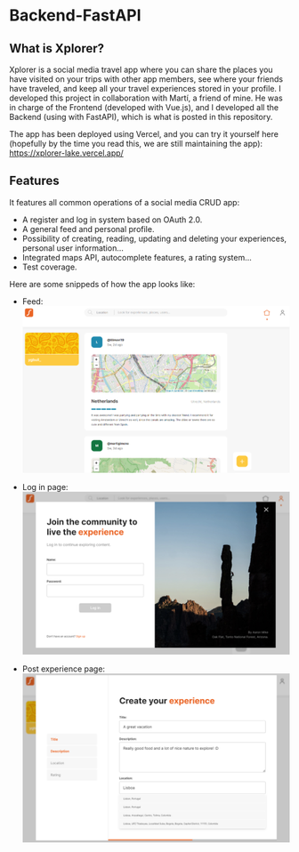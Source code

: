 # Backend-FastAPI

## What is Xplorer?
Xplorer is a social media travel app where you can share the places you have visited on your trips with other app members, see where your friends have traveled, and keep all your travel experiences stored in your profile. I developed this project in collaboration with Martí, a friend of mine. He was in charge of the Frontend (developed with Vue.js), and I developed all the Backend (using with FastAPI), which is what is posted in this repository.

The app has been deployed using Vercel, and you can try it yourself here (hopefully by the time you read this, we are still maintaining the app): https://xplorer-lake.vercel.app/

## Features

It features all common operations of a social media CRUD app:
* A register and log in system based on OAuth 2.0.
* A general feed and personal profile.
* Possibility of creating, reading, updating and deleting your experiences, personal user information...
* Integrated maps API, autocomplete features, a rating system...
* Test coverage.

Here are some snippeds of how the app looks like:

* Feed:
![alt_text](https://github.com/ygbuil/Backend-FastAPI/blob/master/images/feed.png)

* Log in page:
![alt_text](https://github.com/ygbuil/Backend-FastAPI/blob/master/images/log_in.png)

* Post experience page:
![alt_text](https://github.com/ygbuil/Backend-FastAPI/blob/master/images/post_experience.png)
